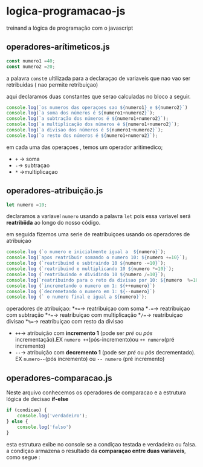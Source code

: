 # logica-programacao-js
treinand a lógica de programação com o javascript

## operadores-arítimeticos.js
~~~js
const numero1 =40;
const numero2 =20;
~~~
a palavra `const`e ultilizada para a declaraçao de variaveis que nao vao ser retribuidas ( nao permite retribuiçao)

aqui declaramos  duas constantes que serao calculadas no bloco a seguir.
~~~js
console.log(`os numeros das operaçoes sao ${numero1} e ${numero2}`)
console.log(`a soma dos números é ${numero1+numero2}`);
console.log(`a subtração dos números é ${numero1+numero2}`);
console.log(`a multiplicação dos números é ${numero1+numero2}`);
console.log(`a divisao dos números é ${numero1+numero2}`);
console.log(`o resto dos números é ${numero1+numero2}`);
~~~
em cada uma das operaçoes , temos um operador aritimedico;
* `+` -> soma
* `-`-> subtraçao
* `*` ->multiplicaçao 
## operadores-atribuição.js

~~~js
let numero =10;
~~~

declaramos a variavel `numero` usando a palavra `let` pois essa variavel será **reatribiida** ao longo do nosso código.

em seguida fizemos uma serie de reatribuiçoes usando os operadores de atribuiçao

~~~js
console.log (`o numero e inicialmente igual a  ${numero}`);
console.log(`apos reatribuir somando o numero 10: ${numero +=10}`);
console.log (`reatribuind e subtraindo 10 ${numero -=10}`);
console.log (`reatribuind e multiplicando 10 ${numero *=10}`);
console.log (`reatribuindo e dividindo 10 ${numero /=10}`);
console.log(`reatribuindo para o reto da divisao por 10: ${numero  %=10}`);
console.log (`incremetando o numero em 1: ${++numero}`)
console.log (`decremetando o numero em 1: ${--numero}`)
console.log (` o numero final e igual a ${numero}`);
~~~
operadores de atribuiçao:
*`+=`-> reatribuiçao com soma 
*`-=`-> reatribuiçao com subtração 
*`*=`-> reatribuiçao com multiplicação
*`/=`-> reatribuiçao divisao
*`%=`-> reatribuiçao com resto da divisao
* `++`-> atribuição com **incremento 1** (pode ser *pré* ou *pós* incrementação).EX `numero ++`(pós-incremento)ou `++ numero`(pré incremento)
* `--`-> atribuição com **decremento 1** (pode ser *pré* ou *pòs* decrementado). EX `numero--`(pós incremento) ou `-- numero` (pré incremento)

## operadores-comparacao.js

Neste arquivo conhecemos os operadores de comparacao e a estrutura lógica de decisao **if-else**
~~~js
if (condicao) {
    console.log('verdadeiro');
} else {
    console.log('falso')
}
~~~
esta estrutura exibe no console se a condiçao testada e verdadeira ou falsa. a condiçao armazena o resultado da **comparaçao entre duas variaveis**, como segue :



